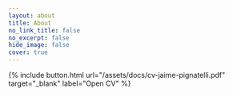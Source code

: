 ```yaml
---
layout: about
title: About
no_link_title: false 
no_excerpt: false 
hide_image: false
cover: true
---
```


<!--author-->

{% include button.html url="/assets/docs/cv-jaime-pignatelli.pdf" target="_blank" label="Open CV" %}